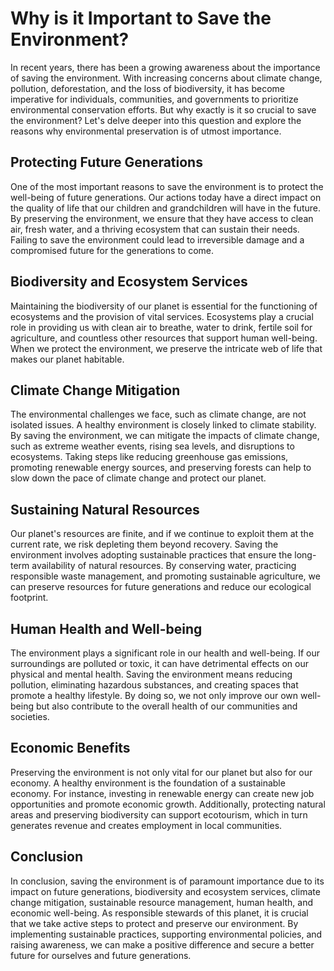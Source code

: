 # Why is it Important to Save the Environment?

In recent years, there has been a growing awareness about the importance of saving the environment. With increasing concerns about climate change, pollution, deforestation, and the loss of biodiversity, it has become imperative for individuals, communities, and governments to prioritize environmental conservation efforts. But why exactly is it so crucial to save the environment? Let's delve deeper into this question and explore the reasons why environmental preservation is of utmost importance.

## Protecting Future Generations

One of the most important reasons to save the environment is to protect the well-being of future generations. Our actions today have a direct impact on the quality of life that our children and grandchildren will have in the future. By preserving the environment, we ensure that they have access to clean air, fresh water, and a thriving ecosystem that can sustain their needs. Failing to save the environment could lead to irreversible damage and a compromised future for the generations to come.

## Biodiversity and Ecosystem Services

Maintaining the biodiversity of our planet is essential for the functioning of ecosystems and the provision of vital services. Ecosystems play a crucial role in providing us with clean air to breathe, water to drink, fertile soil for agriculture, and countless other resources that support human well-being. When we protect the environment, we preserve the intricate web of life that makes our planet habitable.

## Climate Change Mitigation

The environmental challenges we face, such as climate change, are not isolated issues. A healthy environment is closely linked to climate stability. By saving the environment, we can mitigate the impacts of climate change, such as extreme weather events, rising sea levels, and disruptions to ecosystems. Taking steps like reducing greenhouse gas emissions, promoting renewable energy sources, and preserving forests can help to slow down the pace of climate change and protect our planet.

## Sustaining Natural Resources

Our planet's resources are finite, and if we continue to exploit them at the current rate, we risk depleting them beyond recovery. Saving the environment involves adopting sustainable practices that ensure the long-term availability of natural resources. By conserving water, practicing responsible waste management, and promoting sustainable agriculture, we can preserve resources for future generations and reduce our ecological footprint.

## Human Health and Well-being

The environment plays a significant role in our health and well-being. If our surroundings are polluted or toxic, it can have detrimental effects on our physical and mental health. Saving the environment means reducing pollution, eliminating hazardous substances, and creating spaces that promote a healthy lifestyle. By doing so, we not only improve our own well-being but also contribute to the overall health of our communities and societies.

## Economic Benefits

Preserving the environment is not only vital for our planet but also for our economy. A healthy environment is the foundation of a sustainable economy. For instance, investing in renewable energy can create new job opportunities and promote economic growth. Additionally, protecting natural areas and preserving biodiversity can support ecotourism, which in turn generates revenue and creates employment in local communities.

## Conclusion

In conclusion, saving the environment is of paramount importance due to its impact on future generations, biodiversity and ecosystem services, climate change mitigation, sustainable resource management, human health, and economic well-being. As responsible stewards of this planet, it is crucial that we take active steps to protect and preserve our environment. By implementing sustainable practices, supporting environmental policies, and raising awareness, we can make a positive difference and secure a better future for ourselves and future generations.